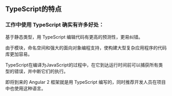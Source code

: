 

## TypeScript的特点

### 工作中使用 TypeScript 确实有许多好处：

基于静态类型，用 TypeScript 编辑代码有更高的预测性，更易纠错。

由于模块，命名空间和强大的面向对象编程支持，使构建大型复杂应用程序的代码库更加容易。

TypeScript在编译为JavaScript的过程中，在它到达运行时间前可以捕获所有类型的错误，并中断它们的执行。

即将到来的 Angular 2 框架就是用 TypeScript 编写的，同时推荐开发人员在项目中也使用这种语言。
